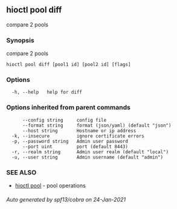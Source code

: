 ## hioctl pool diff

compare 2 pools

### Synopsis

compare 2 pools

```
hioctl pool diff [pool1 id] [pool2 id] [flags]
```

### Options

```
  -h, --help   help for diff
```

### Options inherited from parent commands

```
      --config string     config file
      --format string     format (json/yaml) (default "json")
      --host string       Hostname or ip address
  -k, --insecure          ignore certificate errors
  -p, --password string   Admin user password
      --port uint         port (default 8443)
  -r, --realm string      Admin user realm (default "local")
  -u, --user string       Admin username (default "admin")
```

### SEE ALSO

* [hioctl pool](hioctl_pool.md)	 - pool operations

###### Auto generated by spf13/cobra on 24-Jan-2021
